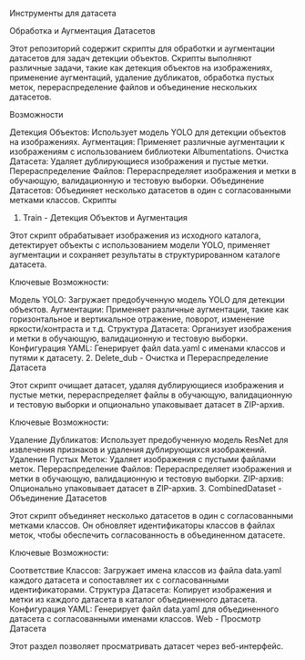 Инструменты для датасета

Обработка и Аугментация Датасетов

Этот репозиторий содержит скрипты для обработки и аугментации датасетов для задач детекции объектов. Скрипты выполняют различные задачи, такие как детекция объектов на изображениях, применение аугментаций, удаление дубликатов, обработка пустых меток, перераспределение файлов и объединение нескольких датасетов.

Возможности

Детекция Объектов: Использует модель YOLO для детекции объектов на изображениях.
Аугментация: Применяет различные аугментации к изображениям с использованием библиотеки Albumentations.
Очистка Датасета: Удаляет дублирующиеся изображения и пустые метки.
Перераспределение Файлов: Перераспределяет изображения и метки в обучающую, валидационную и тестовую выборки.
Объединение Датасетов: Объединяет несколько датасетов в один с согласованными метками классов.
Скрипты

1. Train - Детекция Объектов и Аугментация

Этот скрипт обрабатывает изображения из исходного каталога, детектирует объекты с использованием модели YOLO, применяет аугментации и сохраняет результаты в структурированном каталоге датасета.

Ключевые Возможности:

Модель YOLO: Загружает предобученную модель YOLO для детекции объектов.
Аугментации: Применяет различные аугментации, такие как горизонтальное и вертикальное отражение, поворот, изменение яркости/контраста и т.д.
Структура Датасета: Организует изображения и метки в обучающую, валидационную и тестовую выборки.
Конфигурация YAML: Генерирует файл data.yaml с именами классов и путями к датасету.
2. Delete_dub - Очистка и Перераспределение Датасета

Этот скрипт очищает датасет, удаляя дублирующиеся изображения и пустые метки, перераспределяет файлы в обучающую, валидационную и тестовую выборки и опционально упаковывает датасет в ZIP-архив.

Ключевые Возможности:

Удаление Дубликатов: Использует предобученную модель ResNet для извлечения признаков и удаления дублирующихся изображений.
Удаление Пустых Меток: Удаляет изображения с пустыми файлами меток.
Перераспределение Файлов: Перераспределяет изображения и метки в обучающую, валидационную и тестовую выборки.
ZIP-архив: Опционально упаковывает датасет в ZIP-архив.
3. CombinedDataset - Объединение Датасетов

Этот скрипт объединяет несколько датасетов в один с согласованными метками классов. Он обновляет идентификаторы классов в файлах меток, чтобы обеспечить согласованность в объединенном датасете.

Ключевые Возможности:

Соответствие Классов: Загружает имена классов из файла data.yaml каждого датасета и сопоставляет их с согласованными идентификаторами.
Структура Датасета: Копирует изображения и метки из каждого датасета в каталог объединенного датасета.
Конфигурация YAML: Генерирует файл data.yaml для объединенного датасета с согласованными именами классов.
Web - Просмотр Датасета

Этот раздел позволяет просматривать датасет через веб-интерфейс.
